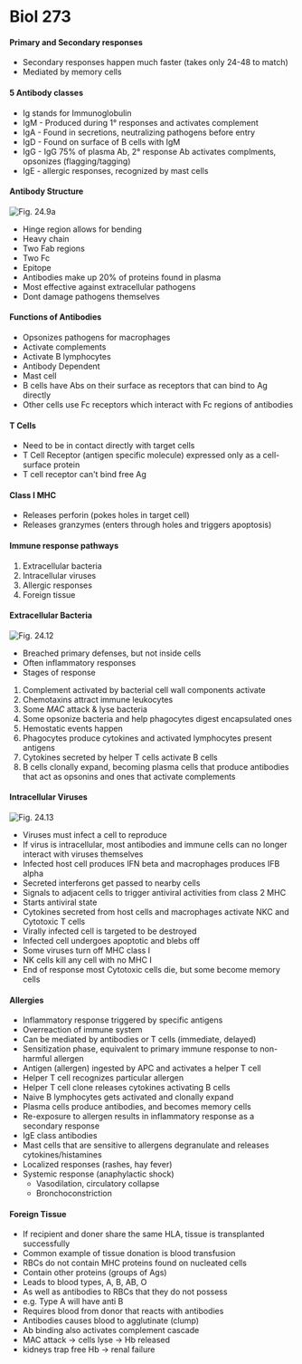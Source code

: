 # Biol 273

#### Primary and Secondary responses
* Secondary responses happen much faster (takes only 24-48 to match)
* Mediated by memory cells

#### 5 Antibody classes
* Ig stands for Immunoglobulin
* IgM - Produced during 1° responses and activates complement
* IgA - Found in secretions, neutralizing pathogens before entry
* IgD - Found on surface of B cells with IgM
* IgG - IgG 75% of plasma Ab, 2° response Ab activates complments, opsonizes (flagging/tagging)
* IgE - allergic responses, recognized by mast cells

#### Antibody Structure
![Fig. 24.9a](../static/BIOL273/fig24.9a.png)
* Hinge region allows for bending
* Heavy chain
* Two Fab regions
* Two Fc
* Epitope
* Antibodies make up 20% of proteins found in plasma
* Most effective against extracellular pathogens
* Dont damage pathogens themselves

#### Functions of Antibodies
* Opsonizes pathogens for macrophages
* Activate complements
* Activate B lymphocytes
* Antibody Dependent
* Mast cell
* B cells have Abs on their surface as receptors that can bind to Ag directly
* Other cells use Fc receptors which interact with Fc regions of antibodies

#### T Cells
* Need to be in contact directly with target cells
* T Cell Receptor (antigen specific molecule) expressed only as a cell-surface protein
* T cell receptor can't bind free Ag

#### Class I MHC
* Releases perforin (pokes holes in target cell)
* Releases granzymes (enters through holes and triggers apoptosis)


#### Immune response pathways
1. Extracellular bacteria
1. Intracellular viruses
1. Allergic responses
1. Foreign tissue

#### Extracellular Bacteria
![Fig. 24.12](../static/BIOL273/fig24.12.png)
* Breached primary defenses, but not inside cells
* Often inflammatory responses
* Stages of response
1. Complement activated by bacterial cell wall components activate
1. Chemotaxins attract immune leukocytes
1. Some *MAC* attack & lyse bacteria
1. Some opsonize bacteria and help phagocytes digest encapsulated ones
1. Hemostatic events happen
1. Phagocytes produce cytokines and activated lymphocytes present antigens
1. Cytokines secreted by helper T cells activate B cells
1. B cells clonally expand, becoming plasma cells that produce antibodies that act as opsonins and ones that activate complements


#### Intracellular Viruses
![Fig. 24.13](../static/BIOL273/fig24.13.png)
* Viruses must infect a cell to reproduce
* If virus is intracellular, most antibodies and immune cells can no longer interact with viruses themselves
* Infected host cell produces IFN beta and macrophages produces IFB alpha
* Secreted interferons get passed to nearby cells
* Signals to adjacent cells to trigger antiviral activities from class 2 MHC
* Starts antiviral state
* Cytokines secreted from host cells and macrophages activate NKC and Cytotoxic T cells
* Virally infected cell is targeted to be destroyed
* Infected cell undergoes apoptotic and blebs off
* Some viruses turn off MHC class I
* NK cells kill any cell with no MHC I
* End of response most Cytotoxic cells die, but some become memory cells


#### Allergies
* Inflammatory response triggered by specific antigens
* Overreaction of immune system
* Can be mediated by antibodies or T cells (immediate, delayed)
* Sensitization phase, equivalent to primary immune response to non-harmful allergen
* Antigen (allergen) ingested by APC and activates a helper T cell
* Helper T cell recognizes particular allergen
* Helper T cell clone releases cytokines activating B cells
* Naive B lymphocytes gets activated and clonally expand
* Plasma cells produce antibodies, and becomes memory cells
* Re-exposure to allergen results in inflammatory response as a secondary response
* IgE class antibodies
* Mast cells that are sensitive to allergens degranulate and releases cytokines/histamines
* Localized responses (rashes, hay fever)
* Systemic response (anaphylactic shock)
    * Vasodilation, circulatory collapse
    * Bronchoconstriction

#### Foreign Tissue
* If recipient and doner share the same HLA, tissue is transplanted successfully
* Common example of tissue donation is blood transfusion
* RBCs do not contain MHC proteins found on nucleated cells
* Contain other proteins (groups of Ags)
* Leads to blood types, A, B, AB, O
* As well as antibodies to RBCs that they do not possess
* e.g. Type A will have anti B
* Requires blood from donor that reacts with antibodies
* Antibodies causes blood to agglutinate (clump)
* Ab binding also activates complement cascade
* MAC attack -> cells lyse -> Hb released
* kidneys trap free Hb -> renal failure
